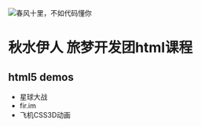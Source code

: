 ![春风十里，不如代码懂你](https://timgsa.baidu.com/timg?image&quality=80&size=b9999_10000&sec=1509596266846&di=127391a8dc305f4691e2c2d6c65a5078&imgtype=0&src=http%3A%2F%2Fuploads.xuexila.com%2Fallimg%2F1708%2F1105-1FPG00413.jpg)
# 秋水伊人 旅梦开发团html课程

## html5 demos 
 - 星球大战
 - fir.im
 - 飞机CSS3D动画